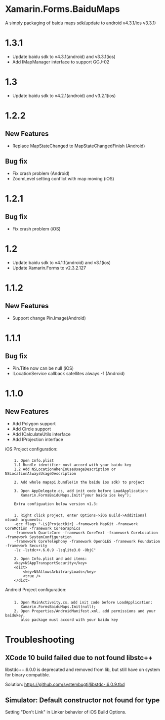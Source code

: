 # Xamarin.Forms.BaiduMaps
A simply packaging of baidu maps sdk(update to android v4.3.1/ios v3.3.1)


# 1.3.1
 
* Update baidu sdk to v4.3.1(android) and v3.3.1(ios)
* Add IMapManager interface to support GCJ-02

# 1.3

* Update baidu sdk to v4.2.1(android) and v3.2.1(ios)

# 1.2.2

## New Features

* Replace MapStateChanged to MapStateChangedFinish (Android)

## Bug fix

* Fix crash problem (Android)
* ZoomLevel setting conflict with map moving (iOS)

# 1.2.1

## Bug fix

* Fix crash problem (iOS)

# 1.2

* Update baidu sdk to v4.1.1(android) and v3.1(ios)
* Update Xamarin.Forms to v2.3.2.127

# 1.1.2

## New Features

* Support change Pin.Image(Android)

# 1.1.1

## Bug fix

* Pin.Title now can be null (iOS)
* ILocationService callback satellites always -1 (Android)

# 1.1.0

## New Features

* Add Polygon support
* Add Circle support
* Add ICalculateUtils interface
* Add IProjection interface

iOS Project configuration:
###
        1. Open Info.plist
        1.1 Bundle identifier must accord with your baidu key
        1.2 Add NSLocationWhenInUseUsageDescription or NSLocationAlwaysUsageDescription
        
        2. Add whole mapapi.bundle(in the baidu ios sdk) to project
        
        3. Open AppDelegate.cs, add init code before LoadApplication:  
           Xamarin.FormsBaiduMaps.Init(“your baidu ios key”);

        Extra configuation below version v1.3:
###
        1. Right click project, enter Options->iOS Build->Additional mtouch arguments:  
        -gcc_flags "-L${ProjectDir} -framework MapKit -framework CoreMotion -framework CoreGraphics
        -framework QuartzCore -framework CoreText -framework CoreLocation -framework SystemConfiguration  
        -framework CoreTelephony -framework OpenGLES -framework Foundation -framework Security  
        -lz -lstdc++.6.0.9 -lsqlite3.0 -ObjC"

        2. Open Info.plist and add items:
        <key>NSAppTransportSecurity</key>
        <dict>
            <key>NSAllowsArbitraryLoads</key>
            <true />
        </dict>

Android Project configuration:
###
        1. Open MainActiveity.cs，add init code before LoadApplication:  
           Xamarin.FormsBaiduMaps.Init(null);
        2. Open Properties/AndroidManifest.xml, add permissions and your baidukey,  
           also package must accord with your baidu key


# Troubleshooting

## XCode 10 build failed due to not found libstc++

libstdc++.6.0.0 is deprecated and removed from lib, but still have on system for binary compatible.

Solution: https://github.com/systembugtj/libstdc-.6.0.9.tbd

## Simulator: Default constructor not found for type 

Setting "Don't Link" in Linker behavior of iOS Build Options.
